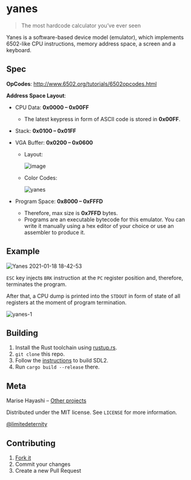 # yanes
> The most hardcode calculator you’ve ever seen

Yanes is a software-based device model (emulator), which implements 6502-like CPU instructions, memory address space, a screen and a keyboard.

## Spec

**OpCodes**: http://www.6502.org/tutorials/6502opcodes.html

**Address Space Layout**:

- CPU Data: **0x0000 – 0x00FF**

  - The latest keypress in form of ASCII code is stored in **0x00FF**.

- Stack: **0x0100 – 0x01FF**

- VGA Buffer: **0x0200 – 0x0600**

  * Layout:

    ![image](https://user-images.githubusercontent.com/24318966/104934963-b4158e00-59bb-11eb-8add-fcc913b8bc83.png)

  * Color Codes:

    ![yanes](https://user-images.githubusercontent.com/24318966/104935109-e2936900-59bb-11eb-8bb3-b2754d017906.png)

- Program Space: **0x8000 – 0xFFFD**

  - Therefore, max size is **0x7FFD** bytes.
  - Programs are an executable bytecode for this emulator. You can write it manually using a hex editor of your choice or use an assembler to produce it.

## Example

![Yanes 2021-01-18 18-42-53](https://user-images.githubusercontent.com/24318966/104936066-17ec8680-59bd-11eb-898e-139b4051bc86.png)

`ESC` key injects `BRK` instruction at the `PC` register position and, therefore, terminates the program. 

After that, a CPU dump is printed into the `STDOUT` in form of state of all registers at the moment of program termination.

![yanes-1](https://user-images.githubusercontent.com/24318966/104936922-3c952e00-59be-11eb-9596-b7763beaa776.png)

## Building

1. Install the Rust toolchain using [rustup.rs](https://rustup.rs/).
2. `git clone` this repo.
3. Follow the [instructions](https://github.com/Rust-SDL2/rust-sdl2) to build SDL2.
4. Run `cargo build --release` there.

## Meta

Marise Hayashi – [Other projects](https://limitedeternity.github.io/)

Distributed under the MIT license. See ``LICENSE`` for more information.

[@limitedeternity](https://github.com/limitedeternity)

## Contributing

1. [Fork it](https://github.com/limitedeternity/yanes/fork)
2. Commit your changes
3. Create a new Pull Request
